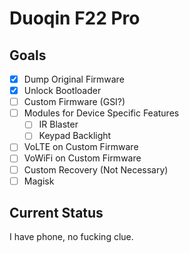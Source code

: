 # Duoqin F22 Pro

## Goals

- [x] Dump Original Firmware
- [x] Unlock Bootloader
- [ ] Custom Firmware (GSI?)
- [ ] Modules for Device Specific Features
  - [ ] IR Blaster
  - [ ] Keypad Backlight
- [ ] VoLTE on Custom Firmware
- [ ] VoWiFi on Custom Firmware
- [ ] Custom Recovery (Not Necessary)
- [ ] Magisk

## Current Status

I have phone, no fucking clue.